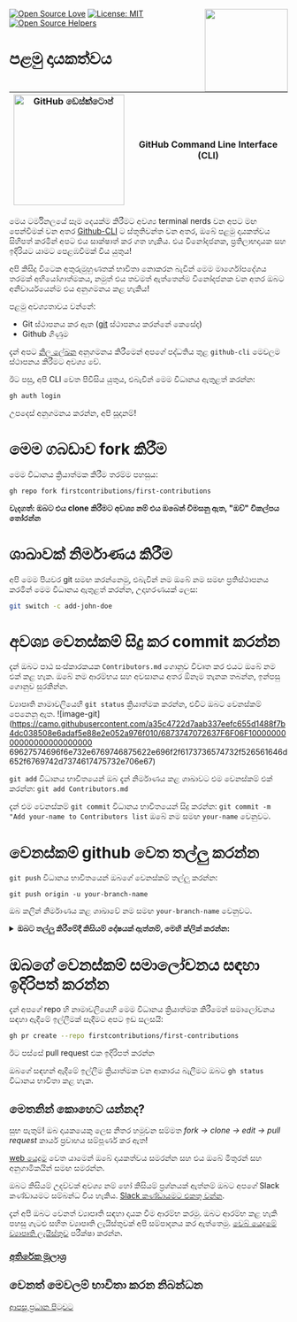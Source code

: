 
<!-- This section includes badges related to open source, license, and community engagement. -->


[![Open Source Love](https://badges.frapsoft.com/os/v1/open-source.svg?v=103)](https://github.com/ellerbrock/open-source-badges/)
[<img align="right" width="150" src="https://firstcontributions.github.io/assets/gui-tool-tutorials/github-desktop-old-version-tutorial/join-slack-team.png">](https://join.slack.com/t/firstcontributors/shared_invite/zt-1hg51qkgm-Xc7HxhsiPYNN3ofX2_I8FA)
[![License: MIT](https://img.shields.io/badge/License-MIT-green.svg)](https://opensource.org/licenses/MIT)
[![Open Source Helpers](https://www.codetriage.com/roshanjossey/first-contributions/badges/users.svg)](https://www.codetriage.com/roshanjossey/first-contributions)


# පළමු දායකත්වය

| <img alt="GitHub ඩෙස්ක්ටොප්" src="https://cdn.icon-icons.com/icons2/2157/PNG/512/github_git_hub_logo_icon_132878.png" width="200"> | GitHub Command Line Interface (CLI) |
|------------------------------------------------------------------------------------------------------------------------------------------------------------------------------------------------------------------------------------------------------------------------------------------------------|---------------------------------------|

මෙය ටර්මිනලයේ සෑම දෙයක්ම කිරීමට අවශ්‍ය terminal nerds වන අපට මඟ පෙන්වීමක් වන අතර [Github-CLI](https://cli.github.com/) ට ස්තූතිවන්ත වන අතර, ඔබේ පළමු දායකත්වය සිහිපත් කරමින් අපට එය සාක්ෂාත් කර ගත හැකිය. එය විනෝදජනක, ප්‍රතිලාභදායක සහ ඉදිරියට යාමට පෙළඹවීමක් විය යුතුය!

අපි කිසිදු විටෙක අතුරුමුහුණතක් භාවිතා නොකරන බැවින් මෙම මාර්ගෝපදේශය තරමක් අභියෝගාත්මකය, නමුත් එය තවමත් ඇත්තෙන්ම විනෝදජනක වන අතර ඔබට අනිවාර්යයෙන්ම එය අනුගමනය කළ හැකිය!

පළමු අවශ්‍යතාවය වන්නේ:
- Git ස්ථාපනය කර ඇත ([git](https://git-scm.com/downloads) ස්ථාපනය කරන්නේ කෙසේද)
- Github ගිණුම


දැන් අපට [නිල ලේඛන](https://github.com/cli/cli#installation) අනුගමනය කිරීමෙන් අපගේ පද්ධතිය තුළ `github-cli` මෙවලම ස්ථාපනය කිරීමට අවශ්‍ය වේ.

ඊට පසු, අපි CLI වෙත පිවිසිය යුතුය, එබැවින් මෙම විධානය ඇතුළත් කරන්න:
```bash 
gh auth login
```

උපදෙස් අනුගමනය කරන්න, අපි සූදානම්!

# මෙම ගබඩාව fork කිරීම

මෙම විධානය ක්‍රියාත්මක කිරීම තරම්ම පහසුය:

```bash
gh repo fork firstcontributions/first-contributions
```

**වැදගත්: ඔබට එය clone කිරීමට අවශ්‍ය නම් එය ඔබෙන් විමසනු ඇත, "ඔව්" විකල්පය තෝරන්න**

# ශාඛාවක් නිර්මාණය කිරීම

අපි මෙම පියවර git සමඟ කරන්නෙමු, එබැවින් නම ඔබේ නම සමඟ ප්‍රතිස්ථාපනය කරමින් මෙම විධානය ඇතුළත් කරන්න, උදාහරණයක් ලෙස:

```bash 
git switch -c add-john-doe
```
# අවශ්‍ය වෙනස්කම් සිදු කර commit කරන්න
දැන් ඔබට පාඨ සංස්කාරකයක `Contributors.md` ගොනුව විවෘත කර එයට ඔබේ නම එක් කළ හැක. ඔබේ නම ආරම්භය සහ අවසානය අතර ඕනෑම තැනක තබන්න, ඉන්පසු ගොනුව සුරකින්න.

ව්‍යාපෘති නාමාවලියෙහි `git status` ක්‍රියාත්මක කරන්න, එවිට ඔබට වෙනස්කම් පෙනෙනු ඇත.
![image-git](https://camo.githubusercontent.com/a35c4722d7aab337eefc655d1488f7b4dc038508e6adaf5e88e2e052a976f010/6873747072637F6F06F1000000000000000000000000 69627574696f6e732e6769746875622e696f2f6173736574732f526561646d652f6769742d7374617475732e706e67)

`git add` විධානය භාවිතයෙන් ඔබ දැන් නිර්මාණය කළ ශාඛාවට එම වෙනස්කම් එක් කරන්න:
`git add Contributors.md`

දැන් එම වෙනස්කම් `git commit` විධානය භාවිතයෙන් සිදු කරන්න:
`git commit -m "Add your-name to Contributors list`
ඔබේ නම සමඟ `your-name` වෙනුවට.


# වෙනස්කම් github වෙත තල්ලු කරන්න
`git push` විධානය භාවිතයෙන් ඔබගේ වෙනස්කම් තල්ලු කරන්න:

```
git push origin -u your-branch-name
```
ඔබ කලින් නිර්මාණය කළ ශාඛාවේ නම සමඟ `your-branch-name` වෙනුවට.

<details><summary><strong>ඔබට තල්ලු කිරීමේදී කිසියම් දෝෂයක් ඇත්නම්, මෙහි ක්ලික් කරන්න:</strong></summary>

- ### Authentication Error
     <pre>දුරස්ථ: මුරපද සත්‍යාපනය සඳහා වන සහාය 2021 අගෝස්තු 13 දින ඉවත් කරන ලදී. කරුණාකර ඒ වෙනුවට පුද්ගලික ප්‍රවේශ ටෝකනයක් භාවිතා කරන්න.
  දුරස්ථ: කරුණාකර වැඩි විස්තර සඳහා https://github.blog/2020-12-15-token-authentication-requirements-for-git-operations/ බලන්න.
  මාරක: 'https://github.com/<your-username>/first-contributions.git/'</pre> සඳහා සත්‍යාපනය අසාර්ථක විය
  [GitHub හි නිබන්ධනය](https://docs.github.com/en/authentication/connecting-to-github-with-ssh/adding-a-new-ssh-key-to-your-github-account) වෙත යන්න ඔබගේ ගිණුමට SSH යතුරක් උත්පාදනය කිරීම සහ වින්‍යාස කිරීම.
  
</details>     


# ඔබගේ වෙනස්කම් සමාලෝචනය සඳහා ඉදිරිපත් කරන්න
දැන් අපගේ repo හි නාමාවලියෙහි මෙම විධානය ක්‍රියාත්මක කිරීමෙන් සමාලෝචනය සඳහා ඇදීමේ ඉල්ලීමක් සෑදීමට අපට ඉඩ සලසයි:

```bash 
gh pr create --repo firstcontributions/first-contributions
```

ඊට පස්සේ pull request එක ඉදිරිපත් කරන්න

ඔබගේ සඳහන් ඇදීමේ ඉල්ලීම ක්‍රියාත්මක වන ආකාරය බැලීමට ඔබට `gh status` විධානය භාවිතා කළ හැක.

## මෙතනින් කොහෙට යන්නද?

සුභ පැතුම්! ඔබ දායකයෙකු ලෙස නිතර හමුවන සම්මත _fork -> clone -> edit -> pull request_ කාර්ය ප්‍රවාහය සම්පූර්ණ කර ඇත!

[web යෙදුම](https://firstcontributions.github.io/#social-share) වෙත යාමෙන් ඔබේ දායකත්වය සමරන්න සහ එය ඔබේ මිතුරන් සහ අනුගාමිකයින් සමඟ සමරන්න.

ඔබට කිසියම් උදව්වක් අවශ්‍ය නම් හෝ කිසියම් ප්‍රශ්නයක් ඇත්නම් ඔබට අපගේ Slack කණ්ඩායමට සම්බන්ධ විය හැකිය. [Slack කණ්ඩායමට එකතු වන්න](https://join.slack.com/t/firstcontributors/shared_invite/zt-vchl8cde-S0KstI_jyCcGEEj7rSTQiA).

දැන් අපි ඔබට වෙනත් ව්‍යාපෘති සඳහා දායක වීම ආරම්භ කරමු. ඔබට ආරම්භ කළ හැකි පහසු ගැටළු සහිත ව්‍යාපෘති ලැයිස්තුවක් අපි සම්පාදනය කර ඇත්තෙමු. [වෙබ් යෙදුමේ ව්‍යාපෘති ලැයිස්තුව](https://firstcontributions.github.io/#project-list) පරීක්ෂා කරන්න.

### [අතිරේක මූලාශ්‍ර](අතිරේක-ද්‍රව්‍ය/git_workflow_scenarios/additional-material.md)

## වෙනත් මෙවලම් භාවිතා කරන නිබන්ධන

[ආපසු ප්‍රධාන පිටුවට](https://github.com/firstcontributions/first-contributions#tutorials-using-other-tools)